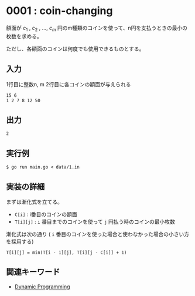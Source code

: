 # 0001 : coin-changing

額面が $c_1$ , $c_2$ , ..., $c_m$ 円のm種類のコインを使って、n円を支払うときの最小の枚数を求める。

ただし、各額面のコインは何度でも使用できるものとする。

## 入力

1行目に整数n, m
2行目に各コインの額面が与えられる

```
15 6
1 2 7 8 12 50
```

## 出力

```
2
```

## 実行例

```shell
$ go run main.go < data/1.in
```

## 実装の詳細

まずは漸化式を立てる。

* `C[i]` : i番目のコインの額面
* `T[i][j]` : `i` 番目までのコインを使って `j` 円払う時のコインの最小枚数

漸化式は次の通り ( `i` 番目のコインを使った場合と使わなかった場合の小さい方を採用する)

`T[i][j] = min(T[i - 1][j], T[i][j - C[i]] + 1)`

## 関連キーワード

* [Dynamic Programming](../docs/dynamic-programming/README.md)
